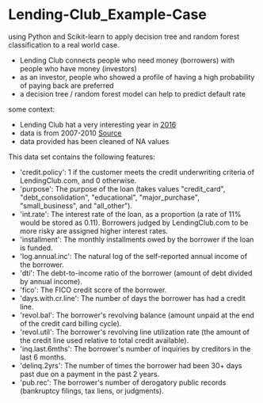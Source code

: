 # Lending-Club_Example-Case
using Python and Scikit-learn to apply decision tree and random forest classification to a real world case.

- Lending Club connects people who need money (borrowers) with people who have money (investors)
- as an investor, people who showed a profile of having a high probability of paying back are preferred
- a decision tree / random forest model can help to predict default rate

some context:
- Lending Club hat a very interesting year in [2016](https://en.wikipedia.org/wiki/LendingClub#2016_to_present)
- data is from 2007-2010 [Source](https://www.lendingclub.com/auth/login?login_url=%2Fstatistics%2Fadditional-statistics%3F)
- data provided has been cleaned of NA values

This data set contains the following features:
- 'credit.policy': 1 if the customer meets the credit underwriting criteria of LendingClub.com, and 0 otherwise.
- 'purpose': The purpose of the loan (takes values "credit_card", "debt_consolidation", "educational", "major_purchase", "small_business", and "all_other").
- 'int.rate': The interest rate of the loan, as a proportion (a rate of 11% would be stored as 0.11). Borrowers judged by LendingClub.com to be more risky are assigned higher interest rates.
- 'installment': The monthly installments owed by the borrower if the loan is funded.
- 'log.annual.inc': The natural log of the self-reported annual income of the borrower.
- 'dti': The debt-to-income ratio of the borrower (amount of debt divided by annual income).
- 'fico': The FICO credit score of the borrower.
- 'days.with.cr.line': The number of days the borrower has had a credit line.
- 'revol.bal': The borrower's revolving balance (amount unpaid at the end of the credit card billing cycle).
- 'revol.util': The borrower's revolving line utilization rate (the amount of the credit line used relative to total credit available).
- 'inq.last.6mths': The borrower's number of inquiries by creditors in the last 6 months.
- 'delinq.2yrs': The number of times the borrower had been 30+ days past due on a payment in the past 2 years.
- 'pub.rec': The borrower's number of derogatory public records (bankruptcy filings, tax liens, or judgments).
